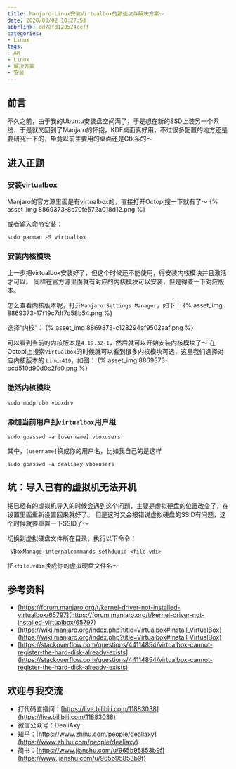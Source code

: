 ```yaml
---
title: Manjaro-Linux安装Virtualbox的那些坑与解决方案～
date: 2020/03/02 10:27:53
abbrlink: dd7afd120524ceff
categories:
- Linux
tags:
- AR
- Linux
- 解决方案
- 安装
---
```

## 前言
不久之前，由于我的Ubuntu安装盘空间满了，于是想在新的SSD上装另一个系统，于是就又回到了Manjaro的怀抱，KDE桌面真好用，不过很多配置的地方还是要研究一下的，毕竟以前主要用的桌面还是Gtk系的～

## 进入正题
### 安装virtualbox
Manjaro的官方源里面是有virtualbox的，直接打开Octopi搜一下就有了～
{% asset_img 8869373-8c70fe572a018d12.png %}

或者输入命令安装：
```
sudo pacman -S virtualbox
```

### 安装内核模块
上一步把virtualbox安装好了，但这个时候还不能使用，得安装内核模块并且激活才可以。
同样在官方源里面就有对应的内核模块可以安装，但是得查一下对应版本。

怎么查看内核版本呢，打开`Manjaro Settings Manager`，如下：
{% asset_img 8869373-17f19c7df7d58b54.png %}

选择“内核”：
{% asset_img 8869373-c128294af9502aaf.png %}

可以看到当前的内核版本是`4.19.32-1`，然后就可以开始安装内核模块了～
在Octopi上搜索`Virtualbox`的时候就可以看到很多内核模块可选，这里我们选择对应内核版本的
`Linux419`，如图：
{% asset_img 8869373-bcd510d90d0c2fd0.png %}

### 激活内核模块
```
sudo modprobe vboxdrv
```

### 添加当前用户到`virtualbox`用户组
```
sudo gpasswd -a [username] vboxusers
```

其中，`[username]`换成你的用户名，比如我自己的是这样
```
sudo gpasswd -a dealiaxy vboxusers
```

## 坑：导入已有的虚拟机无法开机
把已经有的虚拟机导入的时候会遇到这个问题，主要是虚拟硬盘的位置改变了，在设置里面重新设置回来就好了。
但是这时又会报错说虚拟硬盘的SSID有问题，这个时候就要重置一下SSID了～

切换到虚拟硬盘文件所在目录，执行以下命令：
```
 VBoxManage internalcommands sethduuid <file.vdi>
```

把`<file.vdi>`换成你的虚拟硬盘文件名～


## 参考资料
- [https://forum.manjaro.org/t/kernel-driver-not-installed-virtualbox/65797](https://forum.manjaro.org/t/kernel-driver-not-installed-virtualbox/65797)
- [https://wiki.manjaro.org/index.php?title=Virtualbox#Install_VirtualBox](https://wiki.manjaro.org/index.php?title=Virtualbox#Install_VirtualBox)
- [https://stackoverflow.com/questions/44114854/virtualbox-cannot-register-the-hard-disk-already-exists](https://stackoverflow.com/questions/44114854/virtualbox-cannot-register-the-hard-disk-already-exists)


## 欢迎与我交流
- 打代码直播间：[https://live.bilibili.com/11883038](https://live.bilibili.com/11883038)
- 微信公众号：DealiAxy
- 知乎：[https://www.zhihu.com/people/dealiaxy](https://www.zhihu.com/people/dealiaxy)
- 简书：[https://www.jianshu.com/u/965b95853b9f](https://www.jianshu.com/u/965b95853b9f)
